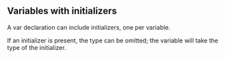 Variables with initializers
---------------------------

A var declaration can include initializers, one per variable.

If an initializer is present, the type can be omitted; the variable will take the type of the initializer.